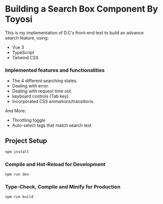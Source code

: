 # Building a Search Box Component By Toyosi

This is my implementation of D.C's front-end test to build an advance search feature, using:

- Vue 3
- TypeScript
- Tailwind CSS

### Implemented features and functionalities

- The 4 different searching states.
- Dealing with error.
- Dealing with request time out.
- keyboard controls (Tab key).
- Incorporated CSS animations/transitions.

And More:

- Throttling toggle
- Auto-select tags that match search text

## Project Setup

```sh
npm install
```

### Compile and Hot-Reload for Development

```sh
npm run dev
```

### Type-Check, Compile and Minify for Production

```sh
npm run build
```
